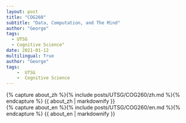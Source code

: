 ```yaml
---
layout: post
title: "COG260"
subtitle: "Data, Computation, and The Mind"
author: "George"
tags:
  - UTSG
  - Cognitive Science"
date: 2021-01-12
multilingual: True
author: "George"
tags:
    -  UTSG    
    -  Cognitive Science
---
```

<!-- Chinese Version -->
<div class="zh post-container">
    {% capture about_zh %}{% include posts/UTSG/COG260/zh.md %}{% endcapture %}
    {{ about_zh | markdownify }}
</div>

<!-- English Version -->
<div class="en post-container">
    {% capture about_en %}{% include posts/UTSG/COG260/en.md %}{% endcapture %}
    {{ about_en | markdownify }}
</div>